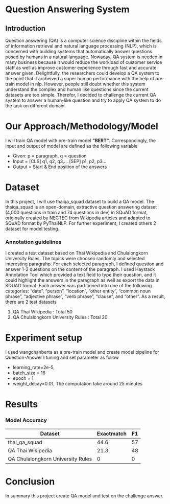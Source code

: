 # Question Answering System
## Introduction
Question answering (QA) is a computer science discipline within the fields of information retrieval and natural language processing (NLP), which is concerned with building systems that automatically answer questions posed by humans in a natural language. Nowaday, QA system is needed in many business because it would reduce the workload of customer service staff as well as improve customer experience through fast and accurate answer given. Delightfully, the researchers could develop a QA system to the point that it archeived a super human performance with the help of pre-train model in nlp. However, people still doubt whether this system understand the complex and human like questions since the current datasets are too simple. 
Therefor, I decided to challenge the current QA system to answer a human-like question and try to apply QA system to do the task on different domain. 

# Our Approach/Methodology/Model
I will train QA model with pre-train model **"BERT"**. Correspondingly, the input and output of model are defined as the following variable

- Given: p = paragraph, q = question
- Input = [CLS] q1, q2, q3,... [SEP] p1, p2, p3...
- Output = Start & End position of the answers


# Dataset
In this project, I will use thaiqa_squad dataset to build a QA model. The thaiqa_squad is an open-domain, extractive question answering dataset (4,000 questions in train and 74 questions in dev) in SQuAD format, originally created by NECTEC from Wikipedia articles and adapted to SQuAD format by PyThaiNLP. For further experiment, I created others 2 dataset for model testing.
### Annotation guidelines
I created a test dataset based on Thai Wikipedia and Chulalongkorn University Rules. The topics were choosen randomly and selected interesting paragrahp. For each selected paragraph, I defined question and answer 1-2 questions on the content of the paragraph. I used Haystack Annotation Tool which provided a text field to type their question, and it could highlight the answers in the paragraph as well as export the data in SQUAD format. Each answer was partitioned into one of the following categories: “date”, “person”, “location”, “other entity”, “common noun phrase”, “adjective phrase”, “verb phrase”, “clause”, and “other”.
As a result, there are 2 test datasets
  1. QA Thai Wikipedia : Total 50 
  2. QA Chulalongkorn University Rules : Total 20 
  

# Experiment setup
I used wangchanberta as a pre-train model and create model pipeline for Question-Answer
I tuning and set parameter as follow
- learning_rate=2e-5,
- batch_size = 16
- epoch = 1
- weight_decay=0.01,
The computation take around 25 minutes

# Results
### Model	Accuracy
Dataset | Exactmatch | F1
| --- | --- | ---
thai_qa_squad  | 44.6 | 57
QA Thai Wikipedia  | 21.3 | 48
QA Chulalongkorn University Rules  | 0 | 0

# Conclusion
In summary this project create QA model and test on the challenge answer.
